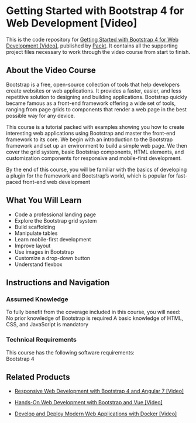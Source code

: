 # Getting Started with Bootstrap 4 for Web Development [Video]
This is the code repository for [Getting Started with Bootstrap 4 for Web Development [Video]](https://www.packtpub.com/web-development/getting-started-bootstrap-4-web-development-video?utm_source=github&utm_medium=repository&utm_campaign=9781788999113), published by [Packt](https://www.packtpub.com/?utm_source=github). It contains all the supporting project files necessary to work through the video course from start to finish.
## About the Video Course
Bootstrap is a free, open-source collection of tools that help developers create websites or web applications. It provides a faster, easier, and less repetitive solution to designing and building applications. Bootstrap quickly became famous as a front-end framework offering a wide set of tools, ranging from page grids to components that render a web page in the best possible way for any device.

This course is a tutorial packed with examples showing you how to create interesting web applications using Bootstrap and master the front-end framework to its core. We begin with an introduction to the Bootstrap framework and set up an environment to build a simple web page. We then cover the grid system, basic Bootstrap components, HTML elements, and customization components for responsive and mobile-first development. 

By the end of this course, you will be familiar with the basics of developing a plugin for the framework and Bootstrap’s world, which is popular for fast-paced front-end web development

<H2>What You Will Learn</H2>
<DIV class=book-info-will-learn-text>
<UL>
<LI>Code a professional landing page 
<LI>Explore the Bootstrap grid system 
<LI>Build scaffolding 
<LI>Manipulate tables 
<LI>Learn mobile-first development 
<LI>Improve layout 
<LI>Use images in Bootstrap 
<LI>Customize a drop-down button 
<LI>Understand flexbox </LI></UL></DIV>

## Instructions and Navigation
### Assumed Knowledge
To fully benefit from the coverage included in this course, you will need:<br/>
No prior knowledge of Bootstrap is required
A basic knowledge of HTML, CSS, and JavaScript is mandatory
### Technical Requirements
This course has the following software requirements:<br/>
Bootstrap 4

## Related Products
* [Responsive Web Development with Bootstrap 4 and Angular 7 [Video]](https://www.packtpub.com/web-development/responsive-web-development-bootstrap-4-and-angular-7-video?utm_source=github&utm_medium=repository&utm_campaign=9781789615272)

* [Hands-On Web Development with Bootstrap and Vue [Video]](https://www.packtpub.com/web-development/hands-web-development-bootstrap-and-vue-video?utm_source=github&utm_medium=repository&utm_campaign=9781789950779)

* [Develop and Deploy Modern Web Applications with Docker [Video]](https://www.packtpub.com/application-development/develop-and-deploy-modern-web-applications-docker-video?utm_source=github&utm_medium=repository&utm_campaign=9781788999618)

